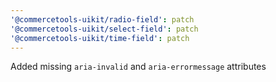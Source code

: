 ```yaml
---
'@commercetools-uikit/radio-field': patch
'@commercetools-uikit/select-field': patch
'@commercetools-uikit/time-field': patch
---
```


Added missing `aria-invalid` and `aria-errormessage` attributes
